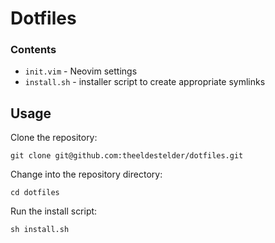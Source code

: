# Dotfiles

### Contents
- `init.vim` - Neovim settings
- `install.sh` - installer script to create appropriate symlinks

## Usage
Clone the repository:

    git clone git@github.com:theeldestelder/dotfiles.git

Change into the repository directory:

    cd dotfiles

Run the install script:

    sh install.sh
